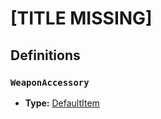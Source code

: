 # [TITLE MISSING]

## Definitions

### <a name="WeaponAccessory"></a> `WeaponAccessory`

- **Type:** <a href="./_Item.md#DefaultItem">DefaultItem</a>
